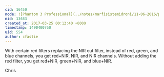 ```yaml
---
cid: 16450
node: ![Phantom 3 Professional](../notes/marfisistemidroni/11-06-2016/phantom-3-professional)
nid: 13683
created_at: 2017-03-25 00:12:40 +0000
timestamp: 1490400760
uid: 554
author: cfastie
---
```


With certain red filters replacing the NIR cut filter, instead of red, green, and blue channels, you get red+NIR, NIR, and NIR channels. Without adding the red filter, you get red+NIR, green+NIR, and blue+NIR.

Chris